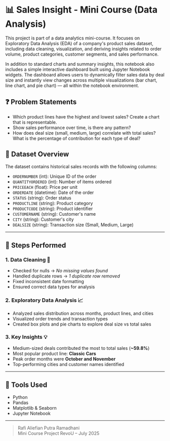 # 📊 Sales Insight - Mini Course (Data Analysis)

This project is part of a data analytics mini-course. It focuses on Exploratory Data Analysis (EDA) of a company's product sales dataset, including data cleaning, visualization, and deriving insights related to order volume, product categories, customer segments, and sales performance.

In addition to standard charts and summary insights, this notebook also includes a simple interactive dashboard built using Jupyter Notebook widgets. The dashboard allows users to dynamically filter sales data by deal size and instantly view changes across multiple visualizations (bar chart, line chart, and pie chart) — all within the notebook environment.

## ❓ Problem Statements

- Which product lines have the highest and lowest sales? Create a chart that is representable.
- Show sales performance over time, is there any pattern?
- How does deal size (small, medium, large) correlate with total sales? What is the percentage of contribution for each type of deal?

## 📁 Dataset Overview

The dataset contains historical sales records with the following columns:

- `ORDERNUMBER` (int): Unique ID of the order
- `QUANTITYORDERED` (int): Number of items ordered
- `PRICEEACH` (float): Price per unit
- `ORDERDATE` (datetime): Date of the order
- `STATUS` (string): Order status
- `PRODUCTLINE` (string): Product category
- `PRODUCTCODE` (string): Product identifier
- `CUSTOMERNAME` (string): Customer's name
- `CITY` (string): Customer's city
- `DEALSIZE` (string): Transaction size (Small, Medium, Large)

---

## 🔧 Steps Performed

### 1. Data Cleaning 🧹

- Checked for nulls → _No missing values found_
- Handled duplicate rows → _1 duplicate row removed_
- Fixed inconsistent date formatting
- Ensured correct data types for analysis

### 2. Exploratory Data Analysis 📈

- Analyzed sales distribution across months, product lines, and cities
- Visualized order trends and transaction types
- Created box plots and pie charts to explore deal size vs total sales

### 3. Key Insights 💡

- Medium-sized deals contributed the most to total sales (**~59.8%**)
- Most popular product line: **Classic Cars**
- Peak order months were **October and November**
- Top-performing cities and customer names identified

---

## 📌 Tools Used

- Python
- Pandas
- Matplotlib & Seaborn
- Jupyter Notebook

---

> Rafi Aliefian Putra Ramadhani  
> Mini Course Project RevoU – July 2025
